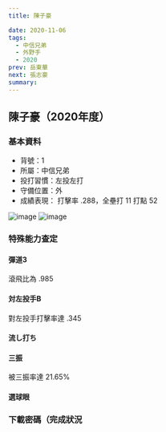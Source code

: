 ```yaml
---
title: 陳子豪

date: 2020-11-06
tags:
  - 中信兄弟
  - 外野手
  - 2020
prev: 岳東華
next: 張志豪
summary: 
---
```


## 陳子豪（2020年度）

### 基本資料

- 背號：1
- 所屬：中信兄弟
- 投打習慣：左投左打
- 守備位置：外
- 成績表現： 打擊率 .288，全壘打 11 打點 52

![image](https://i.imgur.com/Lx2dLGC.jpg)
![image](https://i.imgur.com/HI95vHH.jpg)

### 特殊能力查定

#### 彈道3

滾飛比為 .985

#### 対左投手B

對左投手打擊率達 .345

#### 流し打ち

#### 三振

被三振率達 21.65%

#### 選球眼

### 下載密碼（完成狀況
